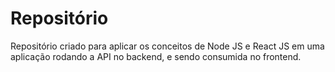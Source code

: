# Repositório
Repositório criado para aplicar os conceitos de Node JS e React JS em uma aplicação rodando a API no backend, e sendo consumida no frontend.

